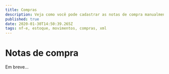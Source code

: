 ```yaml
---
title: Compras
description: Veja como você pode cadastrar as notas de compra manualmente e por meio da importação do XML
published: true
date: 2020-01-30T14:50:39.265Z
tags: nf-e, estoque, movimentos, compras, xml
---
```


# Notas de compra

Em breve...
